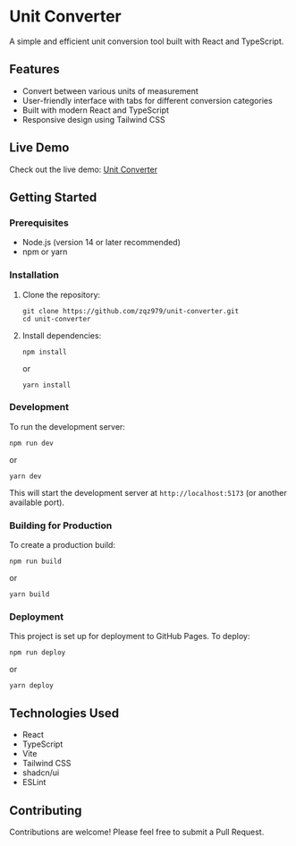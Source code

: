 # Unit Converter

A simple and efficient unit conversion tool built with React and TypeScript.

## Features

- Convert between various units of measurement
- User-friendly interface with tabs for different conversion categories
- Built with modern React and TypeScript
- Responsive design using Tailwind CSS

## Live Demo

Check out the live demo: [Unit Converter](https://zqz979.github.io/unit-converter/)

## Getting Started

### Prerequisites

- Node.js (version 14 or later recommended)
- npm or yarn

### Installation

1. Clone the repository:

   ```
   git clone https://github.com/zqz979/unit-converter.git
   cd unit-converter
   ```

2. Install dependencies:
   ```
   npm install
   ```
   or
   ```
   yarn install
   ```

### Development

To run the development server:

```
npm run dev
```

or

```
yarn dev
```

This will start the development server at `http://localhost:5173` (or another available port).

### Building for Production

To create a production build:

```
npm run build
```

or

```
yarn build
```

### Deployment

This project is set up for deployment to GitHub Pages. To deploy:

```
npm run deploy
```

or

```
yarn deploy
```

## Technologies Used

- React
- TypeScript
- Vite
- Tailwind CSS
- shadcn/ui
- ESLint

## Contributing

Contributions are welcome! Please feel free to submit a Pull Request.
